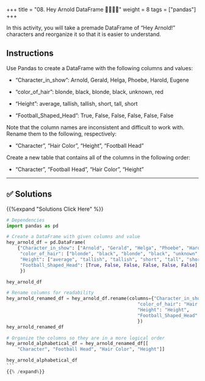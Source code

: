 +++
title = "08.  Hey Arnold DataFrame 👩‍🎓👨‍🎓" 
weight = 8
tags = ["pandas"] 
+++


In this activity, you will take a premade DataFrame of “Hey Arnold!” characters and reorganize it so that it is easier to understand.

## Instructions

Use Pandas to create a DataFrame with the following columns and values:

* “Character_in_show”: Arnold, Gerald, Helga, Phoebe, Harold, Eugene

* “color_of_hair”: blonde, black, blonde, black, unknown, red

* “Height”: average, tallish, tallish, short, tall, short

* “Football_Shaped_Head”: True, False, False, False, False, False

Note that the column names are inconsistent and difficult to work with. Rename them to the following, respectively:

* “Character”, “Hair Color”, “Height”, “Football Head”

Create a new table that contains all of the columns in the following order:

* “Character”, “Football Head”, “Hair Color”, “Height”

---
## ✅ Solutions
{{%expand "Solutions Click Here" %}}
````python
# Dependencies
import pandas as pd

# Create a DataFrame with given columns and value
hey_arnold_df = pd.DataFrame(
    {"Character_in_show": ["Arnold", "Gerald", "Helga", "Phoebe", "Harold", "Eugene"],
     "color_of_hair": ["blonde", "black", "blonde", "black", "unknown", "red"],
     "Height": ["average", "tallish", "tallish", "short", "tall", "short"],
     "Football_Shaped_Head": [True, False, False, False, False, False]
     })

hey_arnold_df

# Rename columns for readability
hey_arnold_renamed_df = hey_arnold_df.rename(columns={"Character_in_show": "Character",
                                                "color_of_hair": "Hair Color",
                                                "Height": "Height",
                                                "Football_Shaped_Head": "Football Head"
                                                })
hey_arnold_renamed_df

# Organize the columns so they are in a more logical order
hey_arnold_alphabetical_df = hey_arnold_renamed_df[[
    "Character", "Football Head", "Hair Color", "Height"]]

hey_arnold_alphabetical_df
```
{{% /expand%}}